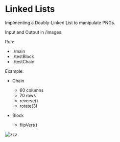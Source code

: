 # Linked Lists

Implmenting a Doubly-Linked List to manipulate PNGs.

Input and Output in /images.

Run:
- ./main
- ./testBlock
- ./testChain

Example:
- Chain
  - 60 columns
  - 70 rows
  - reverse()
  - rotate(3)

- Block
  - flipVert()

![zzz](https://user-images.githubusercontent.com/73722423/149012858-48992fa0-08bf-4895-b85a-5d7b6dc5487d.png)
